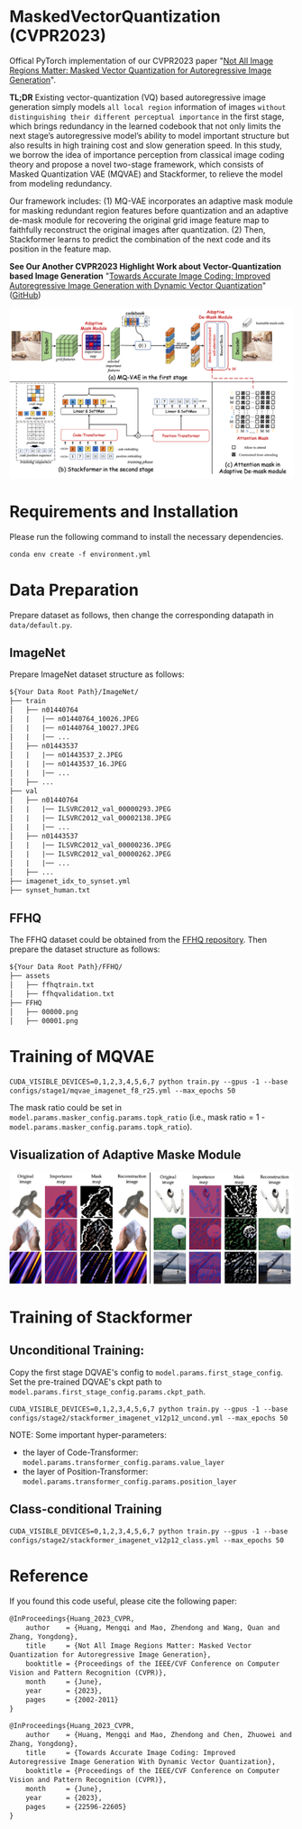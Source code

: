 # MaskedVectorQuantization (CVPR2023)

Offical PyTorch implementation of our CVPR2023 paper "[Not All Image Regions Matter: Masked Vector Quantization for Autoregressive Image Generation](https://openaccess.thecvf.com/content/CVPR2023/papers/Huang_Not_All_Image_Regions_Matter_Masked_Vector_Quantization_for_Autoregressive_CVPR_2023_paper.pdf)".

**TL;DR** Existing vector-quantization (VQ) based autoregressive image generation simply models `all local region` information of images `without distinguishing their different perceptual importance` in the first stage, which brings redundancy in the learned codebook that not only limits the next stage’s autoregressive model’s ability to
model important structure but also results in high training cost and slow generation speed. In this study, we borrow the idea of importance perception from classical image coding theory and propose a novel two-stage framework, which consists of Masked Quantization VAE (MQVAE) and Stackformer, to relieve the model from modeling redundancy. 

Our framework includes: (1) MQ-VAE incorporates an adaptive mask module for masking redundant region features before quantization and an adaptive de-mask module for recovering the original grid image feature map to faithfully reconstruct the original images after quantization. (2) Then, Stackformer learns to predict the combination
of the next code and its position in the feature map.

**See Our Another CVPR2023 Highlight Work about Vector-Quantization based Image Generation**  "[Towards Accurate Image Coding: Improved Autoregressive Image Generation with Dynamic Vector Quantization](https://openaccess.thecvf.com/content/CVPR2023/papers/Huang_Towards_Accurate_Image_Coding_Improved_Autoregressive_Image_Generation_With_Dynamic_CVPR_2023_paper.pdf)" ([GitHub](https://github.com/CrossmodalGroup/DynamicVectorQuantization))

![image](assets/mask_framework.png)

# Requirements and Installation
Please run the following command to install the necessary dependencies.

```
conda env create -f environment.yml
```

# Data Preparation
Prepare dataset as follows, then change the corresponding datapath in `data/default.py`.

## ImageNet
Prepare ImageNet dataset structure as follows:

```
${Your Data Root Path}/ImageNet/
├── train
│   ├── n01440764
│   |   |── n01440764_10026.JPEG
│   |   |── n01440764_10027.JPEG
│   |   |── ...
│   ├── n01443537
│   |   |── n01443537_2.JPEG
│   |   |── n01443537_16.JPEG
│   |   |── ...
│   ├── ...
├── val
│   ├── n01440764
│   |   |── ILSVRC2012_val_00000293.JPEG
│   |   |── ILSVRC2012_val_00002138.JPEG
│   |   |── ...
│   ├── n01443537
│   |   |── ILSVRC2012_val_00000236.JPEG
│   |   |── ILSVRC2012_val_00000262.JPEG
│   |   |── ...
│   ├── ...
├── imagenet_idx_to_synset.yml
├── synset_human.txt
```

## FFHQ
The FFHQ dataset could be obtained from the [FFHQ repository](https://github.com/NVlabs/ffhq-dataset). Then prepare the dataset structure as follows:
```
${Your Data Root Path}/FFHQ/
├── assets
│   ├── ffhqtrain.txt
│   ├── ffhqvalidation.txt
├── FFHQ
│   ├── 00000.png
│   ├── 00001.png
```

# Training of MQVAE

```
CUDA_VISIBLE_DEVICES=0,1,2,3,4,5,6,7 python train.py --gpus -1 --base configs/stage1/mqvae_imagenet_f8_r25.yml --max_epochs 50
```

The mask ratio could be set in `model.params.masker_config.params.topk_ratio` (i.e., mask ratio = 1 - `model.params.masker_config.params.topk_ratio`).

## Visualization of Adaptive Maske Module
![image](assets/mask_visual2.png)

# Training of Stackformer

## Unconditional Training:

Copy the first stage DQVAE's config to `model.params.first_stage_config`. Set the pre-trained DQVAE's ckpt path to `model.params.first_stage_config.params.ckpt_path`.

```
CUDA_VISIBLE_DEVICES=0,1,2,3,4,5,6,7 python train.py --gpus -1 --base configs/stage2/stackformer_imagenet_v12p12_uncond.yml --max_epochs 50
```

NOTE: Some important hyper-parameters:
- the layer of Code-Transformer: `model.params.transformer_config.params.value_layer`
- the layer of Position-Transformer: `model.params.transformer_config.params.position_layer`

## Class-conditional Training

```
CUDA_VISIBLE_DEVICES=0,1,2,3,4,5,6,7 python train.py --gpus -1 --base configs/stage2/stackformer_imagenet_v12p12_class.yml --max_epochs 50
```

# Reference
If you found this code useful, please cite the following paper:
```
@InProceedings{Huang_2023_CVPR,
    author    = {Huang, Mengqi and Mao, Zhendong and Wang, Quan and Zhang, Yongdong},
    title     = {Not All Image Regions Matter: Masked Vector Quantization for Autoregressive Image Generation},
    booktitle = {Proceedings of the IEEE/CVF Conference on Computer Vision and Pattern Recognition (CVPR)},
    month     = {June},
    year      = {2023},
    pages     = {2002-2011}
}
```

```
@InProceedings{Huang_2023_CVPR,
    author    = {Huang, Mengqi and Mao, Zhendong and Chen, Zhuowei and Zhang, Yongdong},
    title     = {Towards Accurate Image Coding: Improved Autoregressive Image Generation With Dynamic Vector Quantization},
    booktitle = {Proceedings of the IEEE/CVF Conference on Computer Vision and Pattern Recognition (CVPR)},
    month     = {June},
    year      = {2023},
    pages     = {22596-22605}
}
```